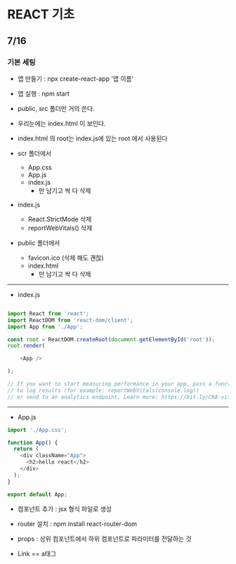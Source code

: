 # REACT 기초

## 7/16

### 기본 세팅

- 앱 만들기 : npx create-react-app '앱 이름'

- 앱 실행 : npm start

- public, src 폴더만 거의 쓴다.
- 우리눈에는 index.html 이 보인다.
- index.html 의 root는 index.js에 있는 root 에서 사용된다

- scr 폴더에서
  - App.css
  - App.js
  - index.js
    - 만 남기고 싹 다 삭제
- index.js
  - React.StrictMode 삭제
  - reportWebVitals() 삭제

- public 폴더에서
  - favicon.ico (삭제 해도 괜찮)
  - index.html 
    - 만 남기고 싹 다 삭제
---
  - index.js
  ```js

  import React from 'react';
  import ReactDOM from 'react-dom/client';
  import App from './App';

  const root = ReactDOM.createRoot(document.getElementById('root'));
  root.render(

      <App />

  );

  // If you want to start measuring performance in your app, pass a function
  // to log results (for example: reportWebVitals(console.log))
  // or send to an analytics endpoint. Learn more: https://bit.ly/CRA-vitals
  ```
---
  - App.js
  ```js
  import './App.css';

  function App() {
    return (
      <div className="App">
        <h2>hello react</h2>
      </div>
    );
  }

  export default App;
  ```

- 컴포넌트 추가 : jsx 형식 파일로 생성

- router 설치 : npm install react-router-dom

- props : 상위 컴포넌트에서 하위 컴포넌트로 파라미터를 전달하는 것

- Link == a태그
